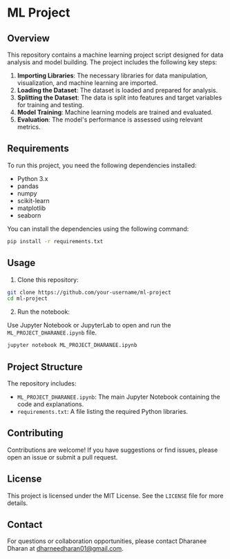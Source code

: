# ML Project

## Overview
This repository contains a machine learning project script designed for data analysis and model building. The project includes the following key steps:

1. **Importing Libraries**: The necessary libraries for data manipulation, visualization, and machine learning are imported.
2. **Loading the Dataset**: The dataset is loaded and prepared for analysis.
3. **Splitting the Dataset**: The data is split into features and target variables for training and testing.
4. **Model Training**: Machine learning models are trained and evaluated.
5. **Evaluation**: The model's performance is assessed using relevant metrics.

## Requirements
To run this project, you need the following dependencies installed:

- Python 3.x
- pandas
- numpy
- scikit-learn
- matplotlib
- seaborn

You can install the dependencies using the following command:

```bash
pip install -r requirements.txt
```

## Usage
1. Clone this repository:

```bash
git clone https://github.com/your-username/ml-project
cd ml-project
```

2. Run the notebook:

Use Jupyter Notebook or JupyterLab to open and run the `ML_PROJECT_DHARANEE.ipynb` file.

```bash
jupyter notebook ML_PROJECT_DHARANEE.ipynb
```

## Project Structure
The repository includes:

- `ML_PROJECT_DHARANEE.ipynb`: The main Jupyter Notebook containing the code and explanations.
- `requirements.txt`: A file listing the required Python libraries.

## Contributing
Contributions are welcome! If you have suggestions or find issues, please open an issue or submit a pull request.

## License
This project is licensed under the MIT License. See the `LICENSE` file for more details.

## Contact
For questions or collaboration opportunities, please contact Dharanee Dharan at dharneedharan01@gmail.com.


